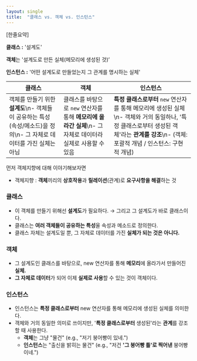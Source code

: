 ```yaml
---
layout: single
title:  "클래스 vs. 객체 vs. 인스턴스"
---
```


<aside>
  
[한줄요약]

**클래스 :** '설계도'

**객체**는 '설계도로 만든 실체(메모리에 생성된 것)’

**인스턴스 :** '어떤 설계도로 만들었는지 그 관계를 명시하는 실체'

</aside>

| 클래스 | 객체 | 인스턴스 |
| --- | --- | --- |
| 객체를 만들기 위한 **설계도**\n- 객체들이 공유하는 특성 (속성/메소드)을 정의\n- 그 자체로 데이터를 가진 실체는 아님 | 클래스를 바탕으로 `new` 연산자를 통해 **메모리에 올라간 실체**\n- 그 자체로 데이터라 실제로 사용할 수 있음 | **특정 클래스로부터** `new` 연산자를 통해 메모리에 생성된 실체\n- 객체와 거의 동일하나, '특정 클래스로부터 생성된 객체'라는 **관계를 강조**\n- (객체: 포괄적 개념 / 인스턴스: 구현적 개념) |

먼저 객체지향에 대해 이야기해보자면

- 객체지향 : **객체**끼리의 **상호작용**과 **릴레이션**(관계)로 **요구사항을 해결**하는 것

### 클래스

- 이 객체를 만들기 위해선 **설계도**가 필요하다. → 그리고 그 설계도가 바로 클래스이다.
- 클래스는 **여러 객체들이 공유하는 특성**울 속성과 메소드로 정의한다.
- 클래스 자체는 설계도일 뿐, 그 자체로 데이터를 가진 **실체가 되는 것은 아니다.**

### 객체

- 그 설계도인 클래스를 바탕으로, new 연산자를 통해 **메모리**에 올라가서 만들어진 **실체.**
- **그 자체로 데이터**가 되어 이제 **실제로 사용**할 수 있는 것이 객체이다.

### 인스턴스

- 인스턴스는 **특정 클래스로부터**  new 연산자를 통해 메모리에 생성된 실체를 의미한다.
- 객체와 거의 동일한 의미로 쓰이지만, '**특정 클래스로부터** 생성된'라는 **관계**를 강조할 때 사용한다.
    - **객체**는 그냥 "물건" (e.g., "저기 붕어빵이 있네.")
    - **인스턴스**는 "출신을 밝히는 물건" (e.g., "저건 **'그 붕어빵 틀'로 찍어낸** 붕어빵이네.")
